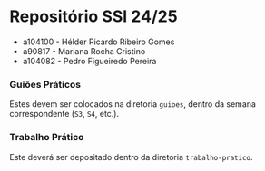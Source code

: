# Repositório SSI 24/25

- a104100 - Hélder Ricardo Ribeiro Gomes
- a90817 - Mariana Rocha Cristino
- a104082 - Pedro Figueiredo Pereira

### Guiões Práticos

Estes devem ser colocados na diretoria `guioes`, dentro da semana correspondente (`S3`, `S4`, etc.).

### Trabalho Prático

Este deverá ser depositado dentro da diretoria `trabalho-pratico`.
